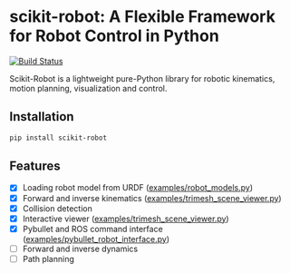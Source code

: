 # scikit-robot: A Flexible Framework for Robot Control in Python

[![Build Status](https://travis-ci.com/iory/scikit-robot.svg?token=zM5rExyvuRoJThsnqHAF&branch=master)](https://travis-ci.com/iory/scikit-robot)

Scikit-Robot is a lightweight pure-Python library for robotic kinematics,
motion planning, visualization and control.

## Installation

```bash
pip install scikit-robot
```

## Features

- [x] Loading robot model from URDF ([examples/robot_models.py](examples/robot_models.py))
- [x] Forward and inverse kinematics ([examples/trimesh_scene_viewer.py](examples/trimesh_scene_viewer.py))
- [x] Collision detection
- [x] Interactive viewer ([examples/trimesh_scene_viewer.py](examples/trimesh_scene_viewer.py))
- [x] Pybullet and ROS command interface ([examples/pybullet_robot_interface.py](examples/pybullet_robot_interface.py))
- [ ] Forward and inverse dynamics
- [ ] Path planning
